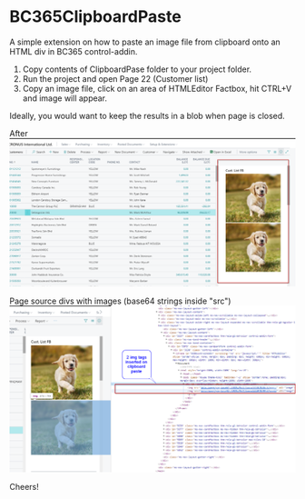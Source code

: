 # BC365ClipboardPaste
A simple extension on how to paste an image file from clipboard onto an HTML div in BC365 control-addin.



1. Copy contents of ClipboardPase folder to your project folder.
2. Run the project and open Page 22 (Customer list)
3. Copy an image file, click on an area of HTMLEditor Factbox, hit CTRL+V and image will appear.

Ideally, you would want to keep the results in a blob when page is closed.

After 
![](HTMLPasteFromClipboard/Source.png)

Page source divs with images (base64 strings inside "src")
![](HTMLPasteFromClipboard/Action.png)

Cheers!

